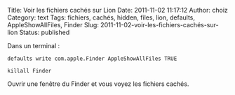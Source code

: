 Title: Voir les fichiers cachés sur Lion
Date: 2011-11-02 11:17:12
Author: choiz
Category: text
Tags: fichiers, cachés, hidden, files, lion, defaults, AppleShowAllFiles, Finder
Slug: 2011-11-02-voir-les-fichiers-cachés-sur-lion
Status: published

Dans un terminal :

    defaults write com.apple.Finder AppleShowAllFiles TRUE

    killall Finder

Ouvrir une fenêtre du Finder et vous voyez les fichiers cachés.
